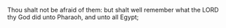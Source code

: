 Thou shalt not be afraid of them: but shalt well remember what the LORD thy God did unto Pharaoh, and unto all Egypt;
